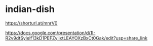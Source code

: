 # indian-dish

https://shorturl.at/mnrV0


https://docs.google.com/presentation/d/1I-R2v9dtSylelf13kD1PEFZyllxtLEAYOXzBxCt0Gak/edit?usp=share_link
